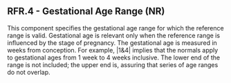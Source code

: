 ## RFR.4 - Gestational Age Range (NR)

This component specifies the gestational age range for which the reference range is valid. Gestational age is relevant only when the reference range is influenced by the stage of pregnancy. The gestational age is measured in weeks from conception. For example, |1&4| implies that the normals apply to gestational ages from 1 week to 4 weeks inclusive. The lower end of the range is not included; the upper end is, assuring that series of age ranges do not overlap.
